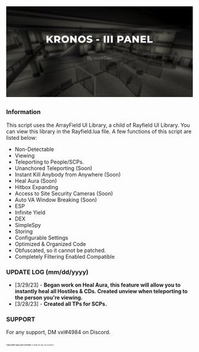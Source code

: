 # ![KronosPanel](https://raw.githubusercontent.com/VxlidDev/kronos-iii/main/Photoshop_j0nS4z6EFg.png)

### Information

This script uses the ArrayField UI Library, a child of Rayfield UI Library. You can view this library in the Rayfield.lua file. A few functions of this script are listed below:
- Non-Detectable
- Viewing
- Teleporting to People/SCPs.
- Unanchored Teleporting (Soon)
- Instant Kill Anybody from Anywhere (Soon)
- Heal Aura (Soon)
- Hitbox Expanding
- Access to Site Security Cameras (Soon)
- Auto VA Window Breaking (Soon)
- ESP
- Infinite Yield
- DEX
- SimpleSpy
- Storing
- Configurable Settings
- Optimized & Organized Code
- Obfuscated, so it cannot be patched.
- Completely Filtering Enabled Compatible

### UPDATE LOG (mm/dd/yyyy)
- [3/29/23] - **Began work on Heal Aura, this feature will allow you to instantly heal all Hostiles & CDs. Created unview when teleporting to the person you're viewing.**
- [3/28/23] - **Created all TPs for SCPs.**

### SUPPORT
For any support, DM vxl#4984 on Discord.

<span style="font-size: 4px;">**THIS SCRIPT HAS A KEY SYSTEM!** To obtain the key, DM vxl#4984.</span>
